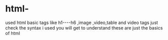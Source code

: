 # html-
used html basic tags like h1----h6 ,image ,video,table and video tags
just check the syntax i used you will get to understand these are just the basics of html 
